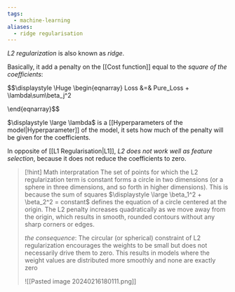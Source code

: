 ```yaml
---
tags:
  - machine-learning
aliases:
  - ridge regularisation
---
```

*L2 regularization* is also known as *ridge*.

Basically, it add a penalty on the [[Cost function]] equal to the *square of the coefficients*:

$$\displaystyle \Huge \begin{eqnarray} 
Loss &=& Pure\_Loss + \lambda\sum\beta_j^2

\end{eqnarray}$$

$\displaystyle \large \lambda$ is a [[Hyperparameters of the model|Hyperparameter]] of the model, it sets how much of the penalty will be given for the coefficients.

In opposite of [[L1 Regularisation|L1]], *L2 does not work well as feature selection*, because it does not reduce the coefficients to zero.

>[!hint] Math interpratation
> The set of points for which the L2 regularization term is constant forms a circle in two dimensions (or a sphere in three dimensions, and so forth in higher dimensions). This is because the sum of squares $\displaystyle \large \beta_1^2 + \beta_2^2 = constant$ defines the equation of a circle centered at the origin. The L2 penalty increases quadratically as we move away from the origin, which results in smooth, rounded contours without any sharp corners or edges.
> 
>*the consequence*: The circular (or spherical) constraint of L2 regularization encourages the weights to be small but does not necessarily drive them to zero. This results in models where the weight values are distributed more smoothly and none are exactly zero
>
>![[Pasted image 20240216180111.png]]





